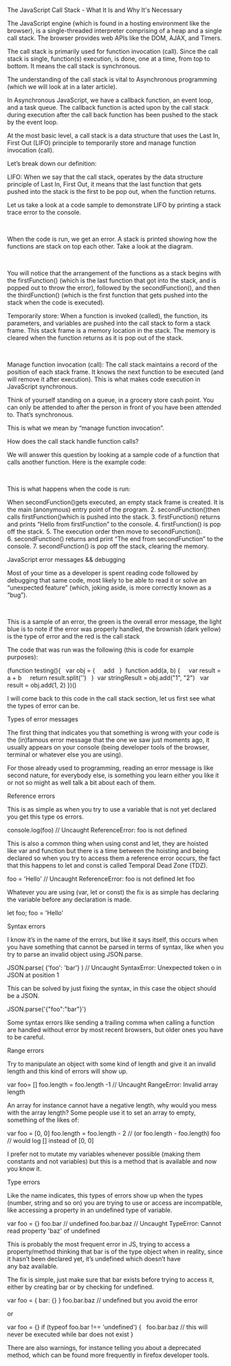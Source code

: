



The JavaScript Call Stack - What It Is and Why It's Necessary

The JavaScript engine (which is found in a hosting environment like the browser), is a single-threaded interpreter comprising of a heap and a single call stack. The browser provides web APIs like the DOM, AJAX, and Timers.

The call stack is primarily used for function invocation (call). Since the call stack is single, function(s) execution, is done, one at a time, from top to bottom. It means the call stack is synchronous.

The understanding of the call stack is vital to Asynchronous programming (which we will look at in a later article).

In Asynchronous JavaScript, we have a callback function, an event loop, and a task queue. The callback function is acted upon by the call stack during execution after the call back function has been pushed to the stack by the event loop.

At the most basic level, a call stack is a data structure that uses the Last In, First Out (LIFO) principle to temporarily store and manage function invocation (call).

Let’s break down our definition:

LIFO: When we say that the call stack, operates by the data structure principle of Last In, First Out, it means that the last function that gets pushed into the stack is the first to be pop out, when the function returns.

Let us take a look at a code sample to demonstrate LIFO by printing a stack trace error to the console.

  

When the code is run, we get an error. A stack is printed showing how the functions are stack on top each other. Take a look at the diagram.

  

You will notice that the arrangement of the functions as a stack begins with the firstFunction() (which is the last function that got into the stack, and is popped out to throw the error), followed by the secondFunction(), and then the thirdFunction() (which is the first function that gets pushed into the stack when the code is executed).

Temporarily store: When a function is invoked (called), the function, its parameters, and variables are pushed into the call stack to form a stack frame. This stack frame is a memory location in the stack. The memory is cleared when the function returns as it is pop out of the stack.

  

Manage function invocation (call): The call stack maintains a record of the position of each stack frame. It knows the next function to be executed (and will remove it after execution). This is what makes code execution in JavaScript synchronous.

Think of yourself standing on a queue, in a grocery store cash point. You can only be attended to after the person in front of you have been attended to. That’s synchronous.

This is what we mean by “manage function invocation”.

How does the call stack handle function calls?

We will answer this question by looking at a sample code of a function that calls another function. Here is the example code:

    




This is what happens when the code is run:

When secondFunction()gets executed, an empty stack frame is created. It is the main (anonymous) entry point of the program.
2. secondFunction()then calls firstFunction()which is pushed into the stack.
3. firstFunction() returns and prints “Hello from firstFunction” to the console.
4. firstFunction() is pop off the stack.
5. The execution order then move to secondFunction().
6. secondFunction() returns and print “The end from secondFunction” to the console.
7. secondFunction() is pop off the stack, clearing the memory.







JavaScript error messages && debugging

Most of your time as a developer is spent reading code followed by debugging that same code, most likely to be able to read it or solve an “unexpected feature” (which, joking aside, is more correctly known as a “bug”).

  

This is a sample of an error, the green is the overall error message, the light blue is to note if the error was properly handled, the brownish (dark yellow) is the type of error and the red is the call stack

The code that was run was the following (this is code for example purposes):




(function testing(){
  var obj = {
    add
  }  function add(a, b) {
    var result = a + b
    return result.split('')
  }  var stringResult = obj.add("1", "2")
  var result = obj.add(1, 2)
})()




I will come back to this code in the call stack section, let us first see what the types of error can be.

Types of error messages

The first thing that indicates you that something is wrong with your code is the (in)famous error message that the one we saw just moments ago, it usually appears on your console (being developer tools of the browser, terminal or whatever else you are using).

For those already used to programming, reading an error message is like second nature, for everybody else, is something you learn either you like it or not so might as well talk a bit about each of them.

Reference errors

This is as simple as when you try to use a variable that is not yet declared you get this type os errors.

console.log(foo) // Uncaught ReferenceError: foo is not defined

This is also a common thing when using const and let, they are hoisted like var and function but there is a time between the hoisting and being declared so when you try to access them a reference error occurs, the fact that this happens to let and const is called Temporal Dead Zone (TDZ).

foo = 'Hello' // Uncaught ReferenceError: foo is not defined
let foo

Whatever you are using (var, let or const) the fix is as simple has declaring the variable before any declaration is made.

let foo;
foo = 'Hello'

Syntax errors

I know it’s in the name of the errors, but like it says itself, this occurs when you have something that cannot be parsed in terms of syntax, like when you try to parse an invalid object using JSON.parse.

JSON.parse( {'foo': 'bar'} ) // Uncaught SyntaxError: Unexpected token o in JSON at position 1

This can be solved by just fixing the syntax, in this case the object should be a JSON.

JSON.parse('{"foo":"bar"}')

Some syntax errors like sending a trailing comma when calling a function are handled without error by most recent browsers, but older ones you have to be careful.

Range errors

Try to manipulate an object with some kind of length and give it an invalid length and this kind of errors will show up.

var foo= []
foo.length = foo.length -1 // Uncaught RangeError: Invalid array length

An array for instance cannot have a negative length, why would you mess with the array length? Some people use it to set an array to empty, something of the likes of:

var foo = [0, 0]
foo.length = foo.length - 2 // (or foo.length - foo.length)
foo // would log [] instead of [0, 0]

I prefer not to mutate my variables whenever possible (making them constants and not variables) but this is a method that is available and now you know it.

Type errors

Like the name indicates, this types of errors show up when the types (number, string and so on) you are trying to use or access are incompatible, like accessing a property in an undefined type of variable.

var foo = {}
foo.bar // undefined
foo.bar.baz // Uncaught TypeError: Cannot read property 'baz' of undefined

This is probably the most frequent error in JS, trying to access a property/method thinking that bar is of the type object when in reality, since it hasn’t been declared yet, it’s undefined which doesn’t have any baz available.

The fix is simple, just make sure that bar exists before trying to access it, either by creating bar or by checking for undefined.

var foo = { bar: {} }
foo.bar.baz // undefined but you avoid the error

or

var foo = {}
if (typeof foo.bar !== 'undefined') {
  foo.bar.baz // this will never be executed while bar does not exist
}

There are also warnings, for instance telling you about a deprecated method, which can be found more frequently in firefox developer tools.